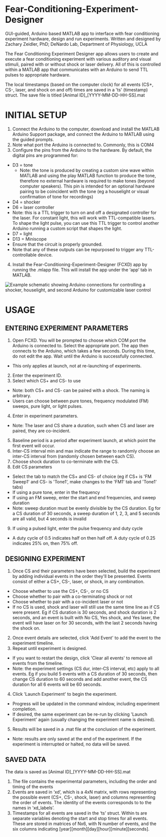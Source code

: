 # Fear-Conditioning-Experiment-Designer
GUI-guided, Arduino based MATLAB app to interface with fear conditioning experiment hardware, design and run experiments.
Written and designed by Zachary Zeidler, PhD; DeNardo Lab, Department of Physiology, UCLA

The Fear Conditioning Experiment Designer app allows users to create and execute a fear conditioning experiment with various auditory and visual stimuli, paired with or without shock or laser delivery. All of this is controlled within a MATLAB app that communicates with an Arduino to send TTL pulses to appropriate hardware.

The local timestamps (based on the computer clock) for all events (CS+, CS-, laser, and shock on and off) times are saved in a 'ts' (timestamp) struct. The save file is titled [Animal ID]_[YYYY-MM-DD-HH-SS].mat
# INITIAL SETUP
1.	Connect the Arduino to the computer, download and install the MATLAB Arduino Support package, and connect the Arduino to MATLAB using the guided prompts. 
2.	Note what port the Arduino is connected to. Commonly, this is COM4
3.	Configure the pins from the Arduino to the hardware. By default, the digital pins are programmed for:
- D3 = tone 
  - Note: the tone is produced by creating a custom sine wave within MATLAB and using the play MATLAB function to produce the tone, therefore no external hardware is required to make tones (beyond computer speakers). This pin is intended for an optional hardware pairing to be coincident with the tone (eg a houselight or visual confirmation of tone for recordings)
-	D4 = shocker
-	D6 = laser controller
  - Note:  this is a  TTL trigger to turn on and off a designated controller for the laser. For constant light, this will work with TTL-compatible lasers. To shape the light pulse, you can use this TTL trigger to control another Arduino running a custom script that shapes the light.
-	D7 = light
-	D13 = Miniscope 
-	Ensure that the circuit is properly grounded.
-	Note that any of these outputs can be repurposed to trigger any TTL-controllable device.

4.	Install the Fear-Conditioning-Experiment-Designer (FCXD) app by running the .mlapp file. This will install the app under the ‘app’ tab in MATLAB.

![Example schematic showing Arduino connections for controlling a shocker, houselight, and second Arduino for customizable laser control](https://github.com/DeNardoLab/Fear-Conditioning-Experiment-Designer/blob/main/FCXD%20schematic.jpg?raw=true)
# USAGE
## ENTERING EXPERIMENT PARAMETERS
1.	Open FCXD. You will be prompted to choose which COM port the Arduino is connected to. Select the appropriate port. The app then connects to the Arduino, which takes a few seconds. During this time, do not edit the app. Wait until the Arduino is successfully connected.
-	This only applies at launch, not at re-launching of experiments.
2.	Enter the experiment ID.
3.	Select which CS+ and CS- to use
-	Note: both CS+ and CS- can be paired with a shock. The naming is arbitrary.
-	Users can choose between pure tones, frequency modulated (FM) sweeps, pure light, or light pulses.
4.	Enter in experiment parameters.
-	Note: The laser and CS share a duration, such when CS and laser are paired, they are co-incident.
5.	Baseline period is a period after experiment launch, at which point the first event will occur.
6.	Inter-CS interval min and max indicate the range to randomly choose an inter-CS interval from (randomly chosen between each CS).
7.	Choose shock duration to co-terminate with the CS.
8.	Edit CS parameters
-	Select the tab to match the CS+ and CS- of choice (eg if CS+ is 'FM Sweep1' and CS- is 'Tone1', make changes to the 'FM1' tab and 'Tone1' tabs)
-	If using a pure tone, enter in the frequency
-	If using an FM sweep, enter the start and end frequencies, and sweep duration
-	Note: sweep duration must be evenly divisible by the CS duration. Eg for a CS duration of 30 seconds, a sweep duration of 1, 2, 3, and 5 seconds are all valid, but 4 seconds is invalid
9.	If using a pulsed light, enter the pulse frequency and duty cycle
-	A duty cycle of 0.5 indicates half on then half off. A duty cycle of 0.25 indicates 25% on, then 75% off.

## DESIGNING EXPERIMENT
1.	Once CS and their parameters have been selected, build the experiment by adding individual events in the order they'll be presented. Events consist of either a CS+, CS-, laser, or shock, in any combination.
-	 Choose whether to use the CS+, CS-, or no CS
-	Choose whether to pair with a co-terminating shock or not
-	Choose whether to pair with a co-incident laser or not
-	 If no CS is used, shock and laser will still use the same time line as if CS were present. Eg if CS duration is 30 seconds, and shock duration is 2 seconds, and an event is built with No CS, Yes shock, and Yes laser, the event will have laser on for 30 seconds, with the last 2 seconds having the shock on.
2.	 Once event details are selected, click 'Add Event' to add the event to the experiment timeline.
3.	 Repeat until experiment is designed.
-	 If you want to restart the design, click 'Clear all events' to remove all events from the timeline.
-	 Note: the experiment settings (CS dur, inter-CS interval, etc) apply to all events. Eg if you build 5 events with a CS duration of 30 seconds, then change CS duration to 60 seconds and add another event, the CS duration for all 6 events will be 60 seconds.
4.	 Click 'Launch Experiment' to begin the experiment. 
-	 Progress will be updated in the command window, including experiment completion.
-	If desired, the same experiment can be re-run by clicking 'Launch Experiment' again (usually changing the experiment name is desired).
5.	Results will be saved in a .mat file at the conclusion of the experiment.
-	Note:  results are only saved at the end of the experiment. If the experiment is interrupted or halted, no data will be saved.

## SAVED DATA
The data is saved as  [Animal ID]_[YYYY-MM-DD-HH-SS].mat
1.	The file contains the experimental parameters, including the order and timing of the events
2.	Events are saved in ‘xd’, which is a 4xN matrix, with rows representing the possible event (CS+, CS-, shock, laser) and columns representing the order of events. The identity of the events corresponds to to the names in ‘xd_labels’.
3.	Timestamps for all events are saved in the ‘ts’ struct. Within ts are separate variables denoting the start and stop times for all events. These are  stored in matrices of Nx6, with N number of events, and the six columns indicating [year][month][day][hour][minute][seconds]. 

